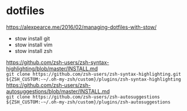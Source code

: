# dotfiles
https://alexpearce.me/2016/02/managing-dotfiles-with-stow/

* stow install git
* stow install vim
* stow install zsh

https://github.com/zsh-users/zsh-syntax-highlighting/blob/master/INSTALL.md<br>
`git clone https://github.com/zsh-users/zsh-syntax-highlighting.git ${ZSH_CUSTOM:-~/.oh-my-zsh/custom}/plugins/zsh-syntax-highlighting`
https://github.com/zsh-users/zsh-autosuggestions/blob/master/INSTALL.md<br>
`git clone https://github.com/zsh-users/zsh-autosuggestions ${ZSH_CUSTOM:-~/.oh-my-zsh/custom}/plugins/zsh-autosuggestions`
